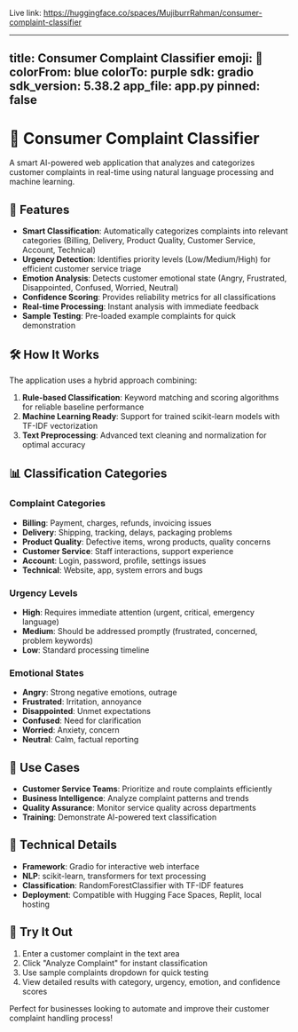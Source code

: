 Live link: https://huggingface.co/spaces/MujiburrRahman/consumer-complaint-classifier

---
title: Consumer Complaint Classifier
emoji: 🧠
colorFrom: blue
colorTo: purple
sdk: gradio
sdk_version: 5.38.2
app_file: app.py
pinned: false
---

# 🧠 Consumer Complaint Classifier

A smart AI-powered web application that analyzes and categorizes customer complaints in real-time using natural language processing and machine learning.

## 🚀 Features

- **Smart Classification**: Automatically categorizes complaints into relevant categories (Billing, Delivery, Product Quality, Customer Service, Account, Technical)
- **Urgency Detection**: Identifies priority levels (Low/Medium/High) for efficient customer service triage
- **Emotion Analysis**: Detects customer emotional state (Angry, Frustrated, Disappointed, Confused, Worried, Neutral)
- **Confidence Scoring**: Provides reliability metrics for all classifications
- **Real-time Processing**: Instant analysis with immediate feedback
- **Sample Testing**: Pre-loaded example complaints for quick demonstration

## 🛠️ How It Works

The application uses a hybrid approach combining:
1. **Rule-based Classification**: Keyword matching and scoring algorithms for reliable baseline performance
2. **Machine Learning Ready**: Support for trained scikit-learn models with TF-IDF vectorization
3. **Text Preprocessing**: Advanced text cleaning and normalization for optimal accuracy

## 📊 Classification Categories

### Complaint Categories
- **Billing**: Payment, charges, refunds, invoicing issues
- **Delivery**: Shipping, tracking, delays, packaging problems  
- **Product Quality**: Defective items, wrong products, quality concerns
- **Customer Service**: Staff interactions, support experience
- **Account**: Login, password, profile, settings issues
- **Technical**: Website, app, system errors and bugs

### Urgency Levels
- **High**: Requires immediate attention (urgent, critical, emergency language)
- **Medium**: Should be addressed promptly (frustrated, concerned, problem keywords)
- **Low**: Standard processing timeline

### Emotional States
- **Angry**: Strong negative emotions, outrage
- **Frustrated**: Irritation, annoyance
- **Disappointed**: Unmet expectations
- **Confused**: Need for clarification
- **Worried**: Anxiety, concern
- **Neutral**: Calm, factual reporting

## 🎯 Use Cases

- **Customer Service Teams**: Prioritize and route complaints efficiently
- **Business Intelligence**: Analyze complaint patterns and trends
- **Quality Assurance**: Monitor service quality across departments
- **Training**: Demonstrate AI-powered text classification

## 🔧 Technical Details

- **Framework**: Gradio for interactive web interface
- **NLP**: scikit-learn, transformers for text processing
- **Classification**: RandomForestClassifier with TF-IDF features
- **Deployment**: Compatible with Hugging Face Spaces, Replit, local hosting

## 📝 Try It Out

1. Enter a customer complaint in the text area
2. Click "Analyze Complaint" for instant classification
3. Use sample complaints dropdown for quick testing
4. View detailed results with category, urgency, emotion, and confidence scores

Perfect for businesses looking to automate and improve their customer complaint handling process!
